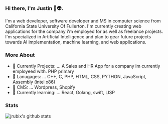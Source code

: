 ### Hi there, I'm Justin 👋👽.
I'm a web developer, software developer and MS in computer science from California State University Of Fullerton. I'm currently creating web applications for the company i'm employed for as well as freelance projects. I'm specialized in Artificial Intelligence and plan to gear future projects towards AI implementation, machine learning, and web applications.

### More About
- 🔭 Currently Projects: ...  A Sales and HR App for a company im currently employeed with. PHP primary
- 🤖 Lanugages: ... C++, C, PHP, HTML, CSS, PYTHON, JavaScript, Assembly (intel x86)
- 💎 CMS: ... Wordpress, Shopify
- 🌱 Currently learning: ...  React, Golang, swift, LISP

### Stats
<img
alt="jrubix's github stats"
src="https://github-readme-stats.vercel.app/api?username=jrubix&show_icons=true&hide_border=true"
/>
